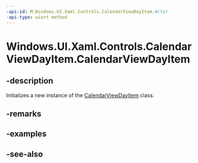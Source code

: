 ```yaml
---
-api-id: M:Windows.UI.Xaml.Controls.CalendarViewDayItem.#ctor
-api-type: winrt method
---
```


<!-- Method syntax
public CalendarViewDayItem()
-->

# Windows.UI.Xaml.Controls.CalendarViewDayItem.CalendarViewDayItem

## -description
Initializes a new instance of the [CalendarViewDayItem](calendarviewdayitem.md) class.


## -remarks

## -examples

## -see-also
